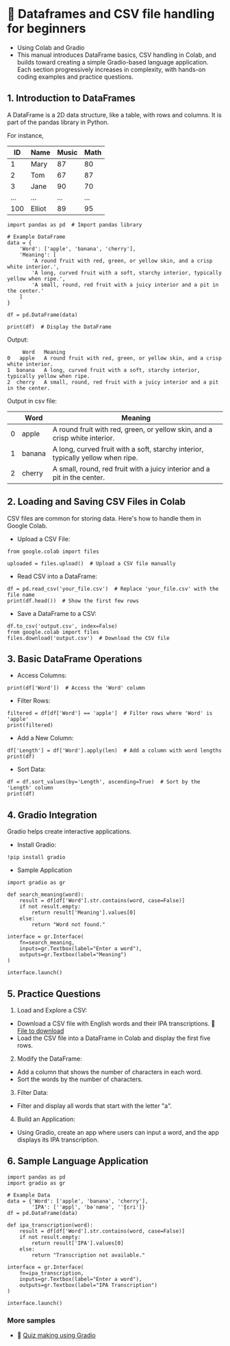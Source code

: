 # 🍃 Dataframes and CSV file handling for beginners

+ Using Colab and Gradio
+ This manual introduces DataFrame basics, CSV handling in Colab, and builds toward creating a simple Gradio-based language application. Each section progressively increases in complexity, with hands-on coding examples and practice questions.

## 1. Introduction to DataFrames
A DataFrame is a 2D data structure, like a table, with rows and columns. It is part of the pandas library in Python.

For instance,

|ID|Name|Music|Math|
|--|--|--|--|
|1|Mary|87|80|
|2|Tom|67|87|
|3|Jane|90|70|
|...|...|...|...|
|100|Elliot|89|95|

```
import pandas as pd  # Import pandas library

# Example DataFrame
data = {
    'Word': ['apple', 'banana', 'cherry'],
    'Meaning': [
        'A round fruit with red, green, or yellow skin, and a crisp white interior.',
        'A long, curved fruit with a soft, starchy interior, typically yellow when ripe.',
        'A small, round, red fruit with a juicy interior and a pit in the center.'
    ]
}

df = pd.DataFrame(data)

print(df)  # Display the DataFrame

```

Output:

```
     Word   Meaning
0   apple   A round fruit with red, green, or yellow skin, and a crisp white interior.
1  banana   A long, curved fruit with a soft, starchy interior, typically yellow when ripe.
2  cherry   A small, round, red fruit with a juicy interior and a pit in the center.

```

Output in csv file:

|  |Word|Meaning|
|--|--|--|
|0|   apple|   A round fruit with red, green, or yellow skin, and a crisp white interior.|
|1|  banana|   A long, curved fruit with a soft, starchy interior, typically yellow when ripe.|
|2|  cherry|   A small, round, red fruit with a juicy interior and a pit in the center.|



## 2. Loading and Saving CSV Files in Colab
CSV files are common for storing data. Here's how to handle them in Google Colab.

+ Upload a CSV File:
  
```
from google.colab import files

uploaded = files.upload()  # Upload a CSV file manually

```

+ Read CSV into a DataFrame:

```
df = pd.read_csv('your_file.csv')  # Replace 'your_file.csv' with the file name
print(df.head())  # Show the first few rows

```
+ Save a DataFrame to a CSV:

```
df.to_csv('output.csv', index=False)
from google.colab import files
files.download('output.csv')  # Download the CSV file

```
## 3. Basic DataFrame Operations

+ Access Columns:

```
print(df['Word'])  # Access the 'Word' column
```

+ Filter Rows:

```
filtered = df[df['Word'] == 'apple']  # Filter rows where 'Word' is 'apple'
print(filtered)
```
+ Add a New Column:

```
df['Length'] = df['Word'].apply(len)  # Add a column with word lengths
print(df)
```

+ Sort Data:

```
df = df.sort_values(by='Length', ascending=True)  # Sort by the 'Length' column
print(df)
```

## 4. Gradio Integration
Gradio helps create interactive applications.

+ Install Gradio:

```
!pip install gradio
```

+ Sample Application

```
import gradio as gr

def search_meaning(word):
    result = df[df['Word'].str.contains(word, case=False)]
    if not result.empty:
        return result['Meaning'].values[0]
    else:
        return "Word not found."

interface = gr.Interface(
    fn=search_meaning,
    inputs=gr.Textbox(label="Enter a word"),
    outputs=gr.Textbox(label="Meaning")
)

interface.launch()
```

## 5. Practice Questions

1. Load and Explore a CSV:

+ Download a CSV file with English words and their IPA transcriptions. 💾 [File to download](https://raw.githubusercontent.com/MK316/Coding4ET/refs/heads/main/data/word_transcriptions.csv)
+ Load the CSV file into a DataFrame in Colab and display the first five rows.

2. Modify the DataFrame:

+ Add a column that shows the number of characters in each word.
+ Sort the words by the number of characters.

3. Filter Data:

+ Filter and display all words that start with the letter "a".

4. Build an Application:

+ Using Gradio, create an app where users can input a word, and the app displays its IPA transcription.

## 6. Sample Language Application

```
import pandas as pd
import gradio as gr

# Example Data
data = {'Word': ['apple', 'banana', 'cherry'],
        'IPA': ['ˈæppl̩', 'bəˈnænə', 'ˈʧɛri']}
df = pd.DataFrame(data)

def ipa_transcription(word):
    result = df[df['Word'].str.contains(word, case=False)]
    if not result.empty:
        return result['IPA'].values[0]
    else:
        return "Transcription not available."

interface = gr.Interface(
    fn=ipa_transcription,
    inputs=gr.Textbox(label="Enter a word"),
    outputs=gr.Textbox(label="IPA Transcription")
)

interface.launch()

```
### More samples

+ 🐥 [Quiz making using Gradio](https://github.com/MK316/Coding4ET/blob/main/Lessons/gradioAPP_sample_1120.ipynb)


